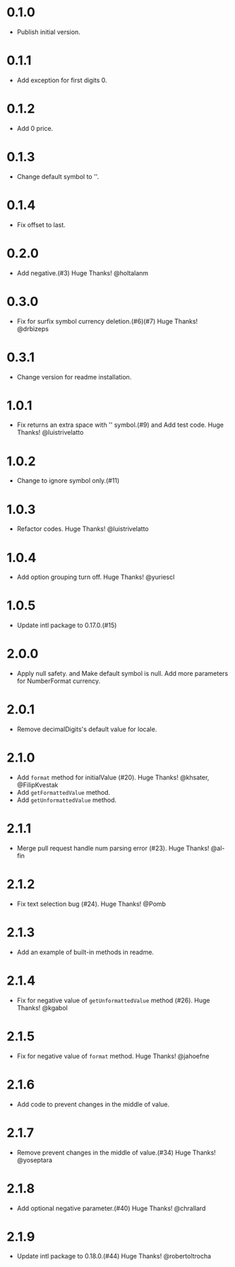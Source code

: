 # 0.1.0

  * Publish initial version.

# 0.1.1

  * Add exception for first digits 0.

# 0.1.2

  * Add 0 price.

# 0.1.3

  * Change default symbol to ''.

# 0.1.4

  * Fix offset to last.

# 0.2.0

  * Add negative.(#3) Huge Thanks! @holtalanm

# 0.3.0

  * Fix for surfix symbol currency deletion.(#6)(#7) Huge Thanks! @drbizeps

# 0.3.1

  * Change version for readme installation.

# 1.0.1

  * Fix returns an extra space with '' symbol.(#9) and Add test code. Huge Thanks! @luistrivelatto

# 1.0.2

  * Change to ignore symbol only.(#11)

# 1.0.3

  * Refactor codes. Huge Thanks! @luistrivelatto

# 1.0.4

  * Add option grouping turn off. Huge Thanks! @yuriescl

# 1.0.5

  * Update intl package to 0.17.0.(#15)

# 2.0.0

  * Apply null safety. and Make default symbol is null. Add more parameters for NumberFormat currency.

# 2.0.1

  * Remove decimalDigits's default value for locale.

# 2.1.0

  * Add `format` method for initialValue (#20). Huge Thanks! @khsater, @FilipKvestak
  * Add `getFormattedValue` method.
  * Add `getUnformattedValue` method.

# 2.1.1

  * Merge pull request handle num parsing error (#23). Huge Thanks! @al-fin

# 2.1.2

  * Fix text selection bug (#24). Huge Thanks! @Pomb

# 2.1.3

  * Add an example of built-in methods in readme.

# 2.1.4

  * Fix for negative value of `getUnformattedValue` method (#26). Huge Thanks! @kgabol

# 2.1.5

  * Fix for negative value of `format` method. Huge Thanks! @jahoefne

# 2.1.6

  * Add code to prevent changes in the middle of value.

# 2.1.7

  * Remove prevent changes in the middle of value.(#34) Huge Thanks! @yoseptara

# 2.1.8

  * Add optional negative parameter.(#40) Huge Thanks! @chrallard

# 2.1.9

  * Update intl package to 0.18.0.(#44) Huge Thanks! @robertoltrocha
